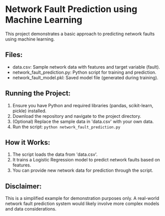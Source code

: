 # Network Fault Prediction using Machine Learning

This project demonstrates a basic approach to predicting network faults using machine learning.

## Files:
* data.csv: Sample network data with features and target variable (fault).
* network_fault_prediction.py: Python script for training and prediction.
* network_fault_model.pkl: Saved model file (generated during training).

## Running the Project:

1. Ensure you have Python and required libraries (pandas, scikit-learn, pickle) installed.
2. Download the repository and navigate to the project directory.
3. (Optional) Replace the sample data in 'data.csv' with your own data.
4. Run the script: `python network_fault_prediction.py`

## How it Works:

1. The script loads the data from 'data.csv'.
2. It trains a Logistic Regression model to predict network faults based on features.
3. You can provide new network data for prediction through the script.

## Disclaimer:

This is a simplified example for demonstration purposes only. A real-world network fault prediction system would likely involve more complex models and data considerations.
